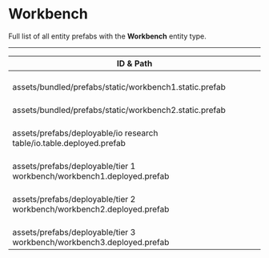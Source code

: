 # Workbench
Full list of all <Badge type="warning" text="6"/> entity prefabs with the **Workbench** entity type.

---
| ID & Path |
| --- |
| <a href="#1899388596"><Badge id="1899388596" type="tip" text="#"/></a> <Badge type="tip" text="1899388596"/> <br> assets/bundled/prefabs/static/workbench1.static.prefab |
| <a href="#1457273871"><Badge id="1457273871" type="tip" text="#"/></a> <Badge type="tip" text="1457273871"/> <br> assets/bundled/prefabs/static/workbench2.static.prefab |
| <a href="#3239470043"><Badge id="3239470043" type="tip" text="#"/></a> <Badge type="tip" text="3239470043"/> <br> assets/prefabs/deployable/io research table/io.table.deployed.prefab |
| <a href="#2561955800"><Badge id="2561955800" type="tip" text="#"/></a> <Badge type="tip" text="2561955800"/> <br> assets/prefabs/deployable/tier 1 workbench/workbench1.deployed.prefab |
| <a href="#601265145"><Badge id="601265145" type="tip" text="#"/></a> <Badge type="tip" text="601265145"/> <br> assets/prefabs/deployable/tier 2 workbench/workbench2.deployed.prefab |
| <a href="#2764275075"><Badge id="2764275075" type="tip" text="#"/></a> <Badge type="tip" text="2764275075"/> <br> assets/prefabs/deployable/tier 3 workbench/workbench3.deployed.prefab |

